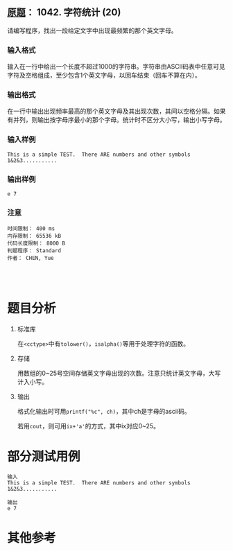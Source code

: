 ##	[原题](https://www.patest.cn/contests/pat-b-practise/1042)： 1042. 字符统计 (20)

请编写程序，找出一段给定文字中出现最频繁的那个英文字母。

###	输入格式

输入在一行中给出一个长度不超过1000的字符串。字符串由ASCII码表中任意可见字符及空格组成，至少包含1个英文字母，以回车结束（回车不算在内）。

###	输出格式

在一行中输出出现频率最高的那个英文字母及其出现次数，其间以空格分隔。如果有并列，则输出按字母序最小的那个字母。统计时不区分大小写，输出小写字母。

###	输入样例

	This is a simple TEST.  There ARE numbers and other symbols 1&2&3...........

###	输出样例

	e 7

###	注意

	时间限制： 400 ms
	内存限制： 65536 kB
	代码长度限制： 8000 B
	判题程序： Standard
	作者： CHEN, Yue

<br/><br/>

#	题目分析

1.	标准库

	在`<cctype>`中有`tolower()`，`isalpha()`等用于处理字符的函数。

2.	存储

	用数组的0~25号空间存储英文字母出现的次数。注意只统计英文字母，大写计入小写。

3.	输出

	格式化输出时可用`printf("%c", ch)`，其中ch是字母的ascii码。

	若用`cout`，则可用`ix+'a'`的方式，其中ix对应0~25。

#	部分测试用例

	输入
	This is a simple TEST.  There ARE numbers and other symbols 1&2&3...........

	输出
	e 7

#	其他参考

